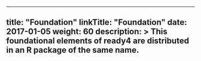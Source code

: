 
---
title: "Foundation"
linkTitle: "Foundation"
date: 2017-01-05
weight: 60
description: >
  This foundational elements of ready4 are distributed in an R package of the same name.
---
